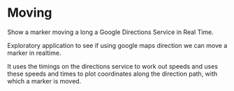 Moving
======

Show a marker moving a long a Google Directions Service in Real Time.

Exploratory application to see if using google maps direction we can move a marker in realtime.

It uses the timings on the directions service to work out speeds and uses these speeds and times to plot coordinates along the direction path, with which a marker is moved.
